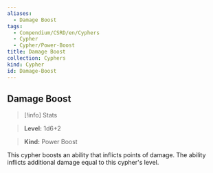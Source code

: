 ```yaml
---
aliases:
  - Damage Boost
tags:
  - Compendium/CSRD/en/Cyphers
  - Cypher
  - Cypher/Power-Boost
title: Damage Boost
collection: Cyphers
kind: Cypher
id: Damage-Boost
---
```

## Damage Boost    
>[!info] Stats    
> **Level:** 1d6+2    
> **Kind:** Power Boost  
    
This cypher boosts an ability that inflicts points of damage. The ability inflicts additional damage equal to this cypher's level.
